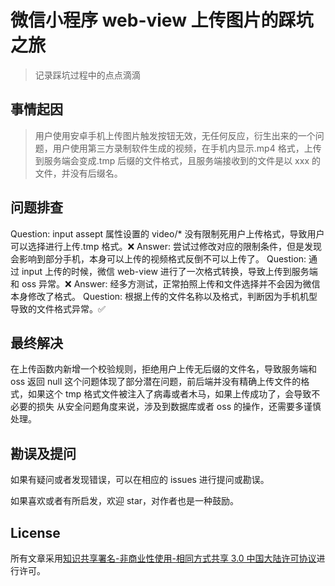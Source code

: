 # 微信小程序 web-view 上传图片的踩坑之旅

> 记录踩坑过程中的点点滴滴

## 事情起因

> 用户使用安卓手机上传图片触发按钮无效，无任何反应，衍生出来的一个问题，用户使用第三方录制软件生成的视频，在手机内显示.mp4 格式，上传到服务端会变成.tmp 后缀的文件格式，且服务端接收到的文件是以 xxx 的文件，并没有后缀名。

## 问题排查

Question: input assept 属性设置的 video/\* 没有限制死用户上传格式，导致用户可以选择进行上传.tmp 格式。❌
Answer: 尝试过修改对应的限制条件，但是发现会影响到部分手机，本身可以上传的视频格式反倒不可以上传了。
Question: 通过 input 上传的时候，微信 web-view 进行了一次格式转换，导致上传到服务端和 oss 异常。❌
Answer: 经多方测试，正常拍照上传和文件选择并不会因为微信本身修改了格式。
Question: 根据上传的文件名称以及格式，判断因为手机机型导致的文件格式异常。✅

## 最终解决

在上传函数内新增一个校验规则，拒绝用户上传无后缀的文件名，导致服务端和 oss 返回 null
这个问题体现了部分潜在问题，前后端并没有精确上传文件的格式，如果这个 tmp 格式文件被注入了病毒或者木马，如果上传成功了，会导致不必要的损失
从安全问题角度来说，涉及到数据库或者 oss 的操作，还需要多谨慎处理。

## 勘误及提问

如果有疑问或者发现错误，可以在相应的 issues 进行提问或勘误。

如果喜欢或者有所启发，欢迎 star，对作者也是一种鼓励。

## License

所有文章采用[知识共享署名-非商业性使用-相同方式共享 3.0 中国大陆许可协议](http://creativecommons.org/licenses/by-nc-sa/3.0/cn/)进行许可。
